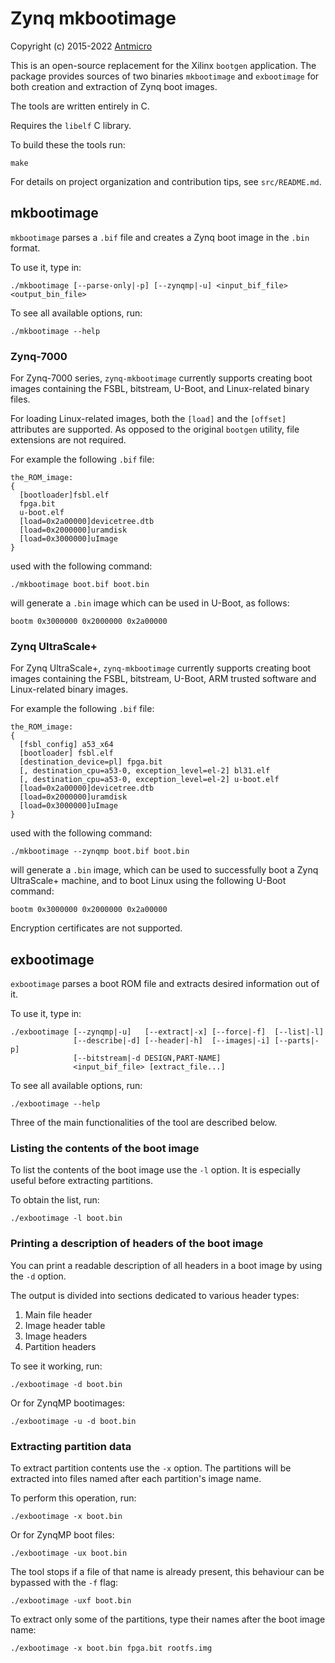 # Zynq mkbootimage

Copyright (c) 2015-2022 [Antmicro](https://antmicro.com)

This is an open-source replacement for the Xilinx `bootgen` application.
The package provides sources of two binaries `mkbootimage` and `exbootimage`
for both creation and extraction of Zynq boot images.

The tools are written entirely in C.

Requires the `libelf` C library.

To build these the tools run:
```
make
```

For details on project organization and contribution tips, see `src/README.md`.

## mkbootimage
`mkbootimage` parses a `.bif` file and creates a Zynq boot image in the `.bin` format.

To use it, type in:
```
./mkbootimage [--parse-only|-p] [--zynqmp|-u] <input_bif_file> <output_bin_file>
```

To see all available options, run:
```
./mkbootimage --help
```

### Zynq-7000

For Zynq-7000 series, `zynq-mkbootimage` currently supports creating boot images
containing the FSBL, bitstream, U-Boot, and Linux-related binary files.

For loading Linux-related images, both the `[load]` and the `[offset]` attributes
are supported.
As opposed to the original `bootgen` utility, file extensions are not required.

For example the following `.bif` file:
```
the_ROM_image:
{
  [bootloader]fsbl.elf
  fpga.bit
  u-boot.elf
  [load=0x2a00000]devicetree.dtb
  [load=0x2000000]uramdisk
  [load=0x3000000]uImage
}
```

used with the following command:
```
./mkbootimage boot.bif boot.bin
```

will generate a `.bin` image which can be used in U-Boot, as follows:
```
bootm 0x3000000 0x2000000 0x2a00000
```

### Zynq UltraScale+

For Zynq UltraScale+, `zynq-mkbootimage` currently supports creating boot images
containing the FSBL, bitstream, U-Boot, ARM trusted software and Linux-related binary images.

For example the following `.bif` file:
```
the_ROM_image:
{
  [fsbl_config] a53_x64
  [bootloader] fsbl.elf
  [destination_device=pl] fpga.bit
  [, destination_cpu=a53-0, exception_level=el-2] bl31.elf
  [, destination_cpu=a53-0, exception_level=el-2] u-boot.elf
  [load=0x2a00000]devicetree.dtb
  [load=0x2000000]uramdisk
  [load=0x3000000]uImage
}
```

used with the following command:
```
./mkbootimage --zynqmp boot.bif boot.bin
```

will generate a `.bin` image, which can be used to successfully boot a Zynq
UltraScale+ machine, and to boot Linux using the following U-Boot command:
```
bootm 0x3000000 0x2000000 0x2a00000
```

Encryption certificates are not supported.

## exbootimage
`exbootimage` parses a boot ROM file and extracts desired information out of it.

To use it, type in:
```
./exbootimage [--zynqmp|-u]   [--extract|-x] [--force|-f]  [--list|-l]
              [--describe|-d] [--header|-h]  [--images|-i] [--parts|-p]
              [--bitstream|-d DESIGN,PART-NAME]
              <input_bif_file> [extract_file...]
```

To see all available options, run:
```
./exbootimage --help
```

Three of the main functionalities of the tool are described below.

### Listing the contents of the boot image

To list the contents of the boot image use the `-l` option. It
is especially useful before extracting partitions.

To obtain the list, run:
```
./exbootimage -l boot.bin
```

### Printing a description of headers of the boot image
You can print a readable description of all headers in a boot image
by using the `-d` option.

The output is divided into sections dedicated to various header types:
1. Main file header
2. Image header table
3. Image headers
4. Partition headers

To see it working, run:
```
./exbootimage -d boot.bin
```

Or for ZynqMP bootimages:
```
./exbootimage -u -d boot.bin
```

### Extracting partition data
To extract partition contents use the `-x` option. The partitions
will be extracted into files named after each partition's image name.

To perform this operation, run:
```
./exbootimage -x boot.bin
```

Or for ZynqMP boot files:
```
./exbootimage -ux boot.bin
```

The tool stops if a file of that name is already present, this behaviour
can be bypassed with the `-f` flag:
```
./exbootimage -uxf boot.bin
```

To extract only some of the partitions, type their names after
the boot image name:
```
./exbootimage -x boot.bin fpga.bit rootfs.img
```

